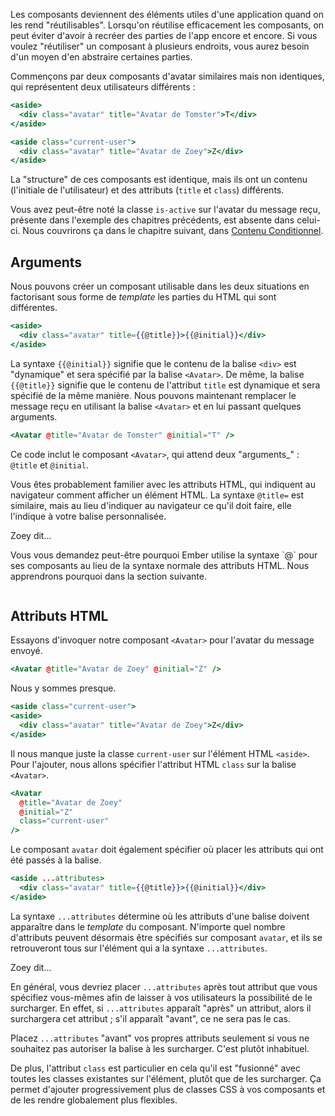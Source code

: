 Les composants deviennent des éléments utiles d'une application quand on les rend "réutilisables". Lorsqu'on réutilise efficacement les composants, on peut éviter d'avoir à recréer des parties de l'app encore et encore. Si vous voulez "réutiliser" un composant à plusieurs endroits, vous aurez besoin d'un moyen d'en abstraire certaines parties.

Commençons par deux composants d'avatar similaires mais non identiques, qui représentent deux utilisateurs différents&nbsp;:

```handlebars {data-filename="app/components/received-message/avatar.hbs"}
<aside>
  <div class="avatar" title="Avatar de Tomster">T</div>
</aside>
```

```handlebars {data-filename="app/components/sent-message/avatar.hbs"}
<aside class="current-user">
  <div class="avatar" title="Avatar de Zoey">Z</div>
</aside>
```

La "structure" de ces composants est identique, mais ils ont un contenu (l'initiale de l'utilisateur) et des attributs (`title` et `class`) différents.

<div class="cta">
  <div class="cta-note">
    <div class="cta-note-body">
      <div class="cta-note-message">
        Vous avez peut-être noté la classe <code>is-active</code> sur l'avatar du message reçu, présente dans l'exemple des chapitres précédents, est absente dans celui-ci. Nous couvrirons ça dans le chapitre suivant, dans <a href="../conditional-content">Contenu Conditionnel</a>.
      </div>
    </div>
  </div>
</div>

## Arguments

Nous pouvons créer un composant utilisable dans les deux situations en factorisant sous forme de _template_ les parties du HTML qui sont différentes.

```handlebars {data-filename="app/components/avatar.hbs"}
<aside>
  <div class="avatar" title={{@title}}>{{@initial}}</div>
</aside>
```

La syntaxe `{{@initial}}` signifie que le contenu de la balise `<div>` est "dynamique" et sera spécifié par la balise `<Avatar>`. De même, la balise `{{@title}}` signifie que le contenu de l'attribut `title` est dynamique et sera spécifié de la même manière. Nous pouvons maintenant remplacer le message reçu en utilisant la balise `<Avatar>` et en lui passant quelques arguments.

```handlebars {data-filename="app/components/received-message/avatar.hbs"}
<Avatar @title="Avatar de Tomster" @initial="T" />
```

Ce code inclut le composant `<Avatar>`, qui attend deux "arguments_"&nbsp;: `@title` et `@initial`.

Vous êtes probablement familier avec les attributs HTML, qui indiquent au navigateur comment afficher un élément HTML. La syntaxe `@title=` est similaire, mais au lieu d'indiquer au navigateur ce qu'il doit faire, elle l'indique à votre balise personnalisée.

<div class="cta">
  <div class="cta-note">
    <div class="cta-note-body">
      <div class="cta-note-heading">Zoey dit...</div>
      <div class="cta-note-message">
        <p>
          Vous vous demandez peut-être pourquoi Ember utilise la syntaxe `@` pour ses composants au lieu de la syntaxe normale des attributs HTML. Nous apprendrons pourquoi dans la section suivante.
        </p>
      </div>
    </div>
    <img src="/images/mascots/zoey.png" role="presentation" alt="">
  </div>
</div>

## Attributs HTML

Essayons d'invoquer notre composant `<Avatar>` pour l'avatar du message envoyé.

```handlebars {data-filename="app/components/sent-message/avatar.hbs"}
<Avatar @title="Avatar de Zoey" @initial="Z" />
```

Nous y sommes presque.

```handlebars {data-filename="output" data-diff="-1,+2"}
<aside class="current-user">
<aside>
  <div class="avatar" title="Avatar de Zoey">Z</div>
</aside>
```

Il nous manque juste la classe `current-user` sur l'élément HTML `<aside>`. Pour l'ajouter, nous allons spécifier l'attribut HTML `class` sur la balise `<Avatar>`.

```handlebars {data-filename="app/components/sent-message/avatar.hbs"}
<Avatar
  @title="Avatar de Zoey"
  @initial="Z"
  class="current-user"
/>
```

Le composant `avatar` doit également spécifier où placer les attributs qui ont été passés à la balise.

```handlebars {data-filename="app/components/avatar.hbs"}
<aside ...attributes>
  <div class="avatar" title={{@title}}>{{@initial}}</div>
</aside>
```

La syntaxe `...attributes` détermine où les attributs d'une balise doivent apparaître dans le _template_ du composant. N'importe quel nombre d'attributs peuvent désormais être spécifiés sur composant `avatar`, et ils se retrouveront tous sur l'élément qui a la syntaxe `...attributes`.

<div class="cta">
  <div class="cta-note">
    <div class="cta-note-body">
      <div class="cta-note-heading">Zoey dit...</div>
      <div class="cta-note-message">
        <p>
          En général, vous devriez placer <code>...attributes</code> après tout attribut que vous spécifiez vous-mêmes afin de laisser à vos utilisateurs la possibilité de le surcharger. En effet, si <code>...attributes</code> apparaît "après" un attribut, alors il surchargera cet attribut&nbsp;; s'il apparaît "avant", ce ne sera pas le cas.
        </p>
        <p>
          Placez <code>...attributes</code> "avant" vos propres attributs seulement si vous ne souhaitez pas autoriser la balise à les surcharger. C'est plutôt inhabituel.
        </p>
        <p>
          De plus, l'attribut <code>class</code> est particulier en cela qu'il est "fusionné" avec toutes les classes existantes sur l'élément, plutôt que de les surcharger. Ça permet d'ajouter progressivement plus de classes CSS à vos composants et de les rendre globalement plus flexibles.
        </p>
      </div>
    </div>
    <img src="/images/mascots/zoey.png" role="presentation" alt="">
  </div>
</div>
